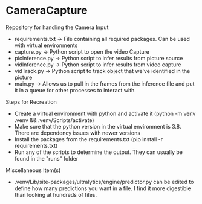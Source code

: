 # CameraCapture

Repository for handling the Camera Input

* requirements.txt -> File containing all required packages. Can be used with virtual environments
* capture.py -> Python script to open the video Capture
* picInference.py -> Python script to infer results from picture source
* vidInference.py -> Python script to infer results from video capture
* vidTrack.py -> Python script to track object that we've identified in the picture
* main.py -> Allows us to pull in the frames from the inference file and put it in a queue for other processes to interact with.

Steps for Recreation

* Create a virtual environment with python and activate it (python -m venv .venv && .venv/Scripts/activate)
* Make sure that the python version in the virtual environment is 3.8. There are dependency issues with newer versions
* Install the packages from the requirements.txt (pip install -r requirements.txt)
* Run any of the scripts to determine the output. They can usually be found in the "runs" folder

Miscellaneous Item(s)

* .venv/Lib/site-packages/ultralytics/engine/predictor.py can be edited to define how many predictions you want in a file.
I find it more digestible than looking at hundreds of files.

